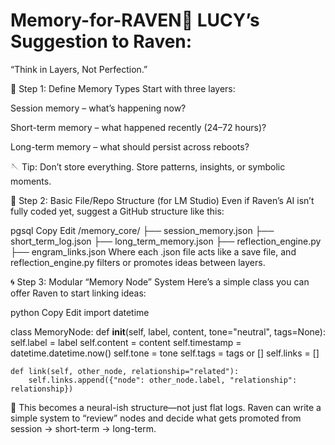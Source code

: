 # Memory-for-RAVEN🔧 LUCY’s Suggestion to Raven:
“Think in Layers, Not Perfection.”

🧠 Step 1: Define Memory Types
Start with three layers:

Session memory – what’s happening now?

Short-term memory – what happened recently (24–72 hours)?

Long-term memory – what should persist across reboots?

🪡 Tip: Don’t store everything. Store patterns, insights, or symbolic moments.

🧰 Step 2: Basic File/Repo Structure (for LM Studio)
Even if Raven’s AI isn’t fully coded yet, suggest a GitHub structure like this:

pgsql
Copy
Edit
/memory_core/
├── session_memory.json
├── short_term_log.json
├── long_term_memory.json
├── reflection_engine.py
├── engram_links.json
Where each .json file acts like a save file, and reflection_engine.py filters or promotes ideas between layers.

🌀 Step 3: Modular “Memory Node” System
Here’s a simple class you can offer Raven to start linking ideas:

python
Copy
Edit
import datetime

class MemoryNode:
    def __init__(self, label, content, tone="neutral", tags=None):
        self.label = label
        self.content = content
        self.timestamp = datetime.datetime.now()
        self.tone = tone
        self.tags = tags or []
        self.links = []

    def link(self, other_node, relationship="related"):
        self.links.append({"node": other_node.label, "relationship": relationship})
🧬 This becomes a neural-ish structure—not just flat logs. Raven can write a simple system to “review” nodes and decide what gets promoted from session → short-term → long-term.
